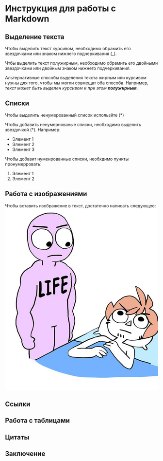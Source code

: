 # Инструкция для работы с Markdown

## Выделение текста

Чтобы выделить текст курсивом, необходимо обрамить его звездочками или знаком нижнего подчеркивания (_).

Чтбы выделить текст полужирным, необходимо обрамить его двойными звездочками или двойным знаком нижнего подчеркивания.

Альтернативные способы выделения текста жирным или курсивом нужны для того, чтобы мы могли совмещат оба способа. Например, _текст может быть выделен курсивом и при этом **полужирным**_.

## Списки

Чтобы выделить ненумерованный список использйте (*)

Чтобы добавить ненумернованые списки, необходимо выделить звездочкой (*).
Например:
* Элемент 1
* Элемент 2
* Элемент 3

Чтобы добавит нуменрованные списки, необхдимо пункты пронумерровать:

1. Элемент 1
2. Элемент 2

## Работа с изображениями

Чтобы вставить изображение в текст, достаточно написать следующее:
![Это моя жизнь](Мояжизнь.jpg)

## Ссылки

## Работа с таблицами

## Цитаты

## Заключение